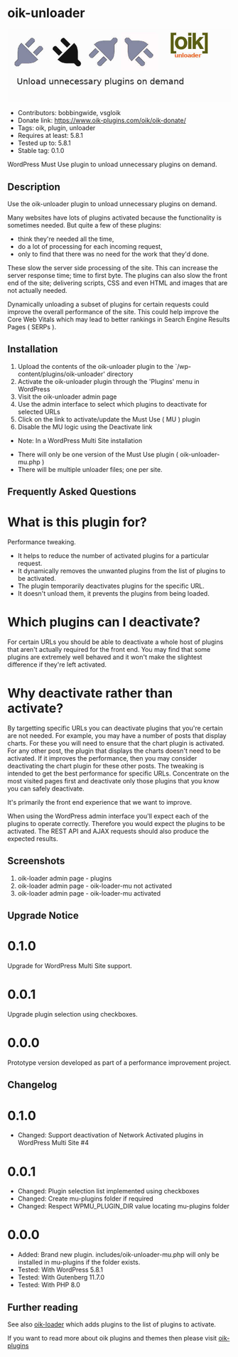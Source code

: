 # oik-unloader 
![banner](assets/oik-unloader-banner-772x250.jpg)
* Contributors: bobbingwide, vsgloik
* Donate link: https://www.oik-plugins.com/oik/oik-donate/
* Tags: oik, plugin, unloader
* Requires at least: 5.8.1
* Tested up to: 5.8.1
* Stable tag: 0.1.0

WordPress Must Use plugin to unload unnecessary plugins on demand.

## Description 
Use the oik-unloader plugin to unload unnecessary plugins on demand.

Many websites have lots of plugins activated because the functionality is sometimes needed.
But quite a few of these plugins:
- think they're needed all the time,
- do a lot of processing for each incoming request,
- only to find that there was no need for the work that they'd done.

These slow the server side processing of the site.
This can increase the server response time; time to first byte.
The plugins can also slow the front end of the site; delivering scripts, CSS and even HTML and images that are not actually needed.

Dynamically unloading a subset of plugins for certain requests could improve the overall performance of the site.
This could help improve the Core Web Vitals which may lead to better rankings in Search Engine Results Pages ( SERPs ).

## Installation 
1. Upload the contents of the oik-unloader plugin to the `/wp-content/plugins/oik-unloader' directory
1. Activate the oik-unloader plugin through the 'Plugins' menu in WordPress
1. Visit the oik-unloader admin page
1. Use the admin interface to select which plugins to deactivate for selected URLs
1. Click on the link to activate/update the Must Use ( MU ) plugin
1. Disable the MU logic using the Deactivate link

* Note: In a WordPress Multi Site installation
- There will only be one version of the Must Use plugin ( oik-unloader-mu.php )
- There will be multiple unloader files; one per site.


## Frequently Asked Questions 

# What is this plugin for? 
Performance tweaking.

- It helps to reduce the number of activated plugins for a particular request.
- It dynamically removes the unwanted plugins from the list of plugins to be activated.
- The plugin temporarily deactivates plugins for the specific URL.
- It doesn't unload them, it prevents the plugins from being loaded.

# Which plugins can I deactivate? 

For certain URLs you should be able to deactivate a whole host of plugins that aren't actually required for the front end.
You may find that some plugins are extremely well behaved and it won't make the slightest difference if they're left activated.

# Why deactivate rather than activate? 

By targetting specific URLs you can deactivate plugins that you're certain are not needed.
For example, you may have a number of posts that display charts.
For these you will need to ensure that the chart plugin is activated.
For any other post, the plugin that displays the charts doesn't need to be activated.
If it improves the performance, then you may consider deactivating the chart plugin for these other posts.
The tweaking is intended to get the best performance for specific URLs.
Concentrate on the most visited pages first and deactivate only those plugins that you know you can safely deactivate.


It's primarily the front end experience that we want to improve.

When using the WordPress admin interface you'll expect each of the plugins to operate correctly.
Therefore you would expect the plugins to be activated.
The REST API and AJAX requests should also produce the expected results.

## Screenshots 
1. oik-loader admin page - plugins
2. oik-loader admin page - oik-loader-mu not activated
3. oik-loader admin page - oik-loader-mu activated

## Upgrade Notice 
# 0.1.0 
Upgrade for WordPress Multi Site support.

# 0.0.1 
Upgrade plugin selection using checkboxes.

# 0.0.0 
Prototype version developed as part of a performance improvement project.

## Changelog 
# 0.1.0 
* Changed: Support deactivation of Network Activated plugins in WordPress Multi Site #4

# 0.0.1 
* Changed: Plugin selection list implemented using checkboxes
* Changed: Create mu-plugins folder if required
* Changed: Respect WPMU_PLUGIN_DIR value locating mu-plugins folder

# 0.0.0 
* Added: Brand new plugin. includes/oik-unloader-mu.php will only be installed in mu-plugins if the folder exists.
* Tested: With WordPress 5.8.1
* Tested: With Gutenberg 11.7.0
* Tested: With PHP 8.0

## Further reading 
See also [oik-loader](https://github.com/bobbingwide/oik-loader) which adds plugins to the list of plugins to activate.

If you want to read more about oik plugins and themes then please visit
[oik-plugins](https://www.oik-plugins.com/)
